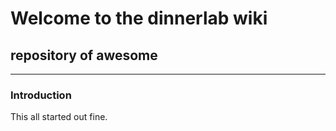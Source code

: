 # Welcome to the dinnerlab wiki
## repository of awesome

***

### Introduction

This all started out fine.